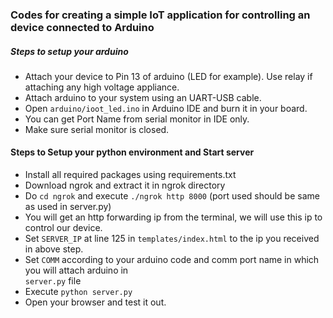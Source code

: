 ### Codes for creating a simple IoT application for controlling an device connected to Arduino  


##### Steps to setup your arduino
- Attach your device to Pin 13 of arduino (LED for example). Use relay if attaching any high voltage appliance.
- Attach arduino to your system using an UART-USB cable.
- Open ``arduino/ioot_led.ino`` in Arduino IDE and burn it in your board.
- You can get Port Name from serial monitor in IDE only.
- Make sure serial monitor is closed.

#### Steps to Setup your python environment and Start server 
- Install all required packages using requirements.txt
- Download ngrok and extract it in ngrok directory
- Do ``cd ngrok`` and execute ``./ngrok http 8000`` (port used should be same as used in server.py)
- You will get an http forwarding ip from the terminal, we will use this ip to control our device.
- Set ``SERVER_IP`` at line 125 in ``templates/index.html`` to the ip you received in above step. 
- Set ``COMM`` according to your arduino code and comm port name in which you will attach arduino in  
  ``server.py`` file
- Execute ``python server.py``
- Open your browser and test it out.


